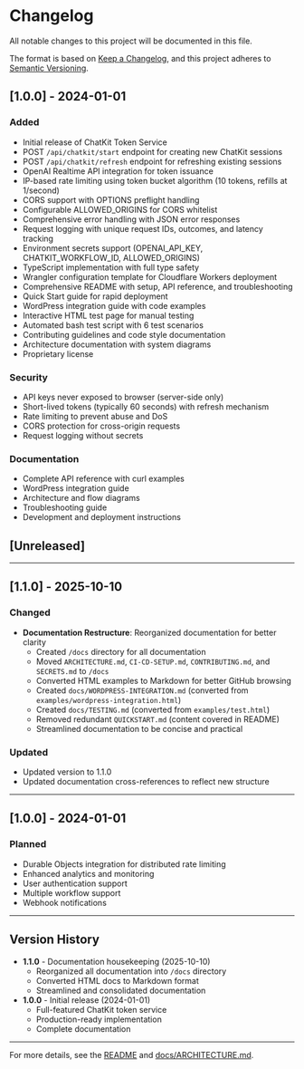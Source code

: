 # Changelog

All notable changes to this project will be documented in this file.

The format is based on [Keep a Changelog](https://keepachangelog.com/en/1.0.0/),
and this project adheres to [Semantic Versioning](https://semver.org/spec/v2.0.0.html).

## [1.0.0] - 2024-01-01

### Added
- Initial release of ChatKit Token Service
- POST `/api/chatkit/start` endpoint for creating new ChatKit sessions
- POST `/api/chatkit/refresh` endpoint for refreshing existing sessions
- OpenAI Realtime API integration for token issuance
- IP-based rate limiting using token bucket algorithm (10 tokens, refills at 1/second)
- CORS support with OPTIONS preflight handling
- Configurable ALLOWED_ORIGINS for CORS whitelist
- Comprehensive error handling with JSON error responses
- Request logging with unique request IDs, outcomes, and latency tracking
- Environment secrets support (OPENAI_API_KEY, CHATKIT_WORKFLOW_ID, ALLOWED_ORIGINS)
- TypeScript implementation with full type safety
- Wrangler configuration template for Cloudflare Workers deployment
- Comprehensive README with setup, API reference, and troubleshooting
- Quick Start guide for rapid deployment
- WordPress integration guide with code examples
- Interactive HTML test page for manual testing
- Automated bash test script with 6 test scenarios
- Contributing guidelines and code style documentation
- Architecture documentation with system diagrams
- Proprietary license

### Security
- API keys never exposed to browser (server-side only)
- Short-lived tokens (typically 60 seconds) with refresh mechanism
- Rate limiting to prevent abuse and DoS
- CORS protection for cross-origin requests
- Request logging without secrets

### Documentation
- Complete API reference with curl examples
- WordPress integration guide
- Architecture and flow diagrams
- Troubleshooting guide
- Development and deployment instructions

## [Unreleased]

---

## [1.1.0] - 2025-10-10

### Changed
- **Documentation Restructure**: Reorganized documentation for better clarity
  - Created `/docs` directory for all documentation
  - Moved `ARCHITECTURE.md`, `CI-CD-SETUP.md`, `CONTRIBUTING.md`, and `SECRETS.md` to `/docs`
  - Converted HTML examples to Markdown for better GitHub browsing
  - Created `docs/WORDPRESS-INTEGRATION.md` (converted from `examples/wordpress-integration.html`)
  - Created `docs/TESTING.md` (converted from `examples/test.html`)
  - Removed redundant `QUICKSTART.md` (content covered in README)
  - Streamlined documentation to be concise and practical

### Updated
- Updated version to 1.1.0
- Updated documentation cross-references to reflect new structure

---

## [1.0.0] - 2024-01-01

### Planned
- Durable Objects integration for distributed rate limiting
- Enhanced analytics and monitoring
- User authentication support
- Multiple workflow support
- Webhook notifications

---

## Version History

- **1.1.0** - Documentation housekeeping (2025-10-10)
  - Reorganized all documentation into `/docs` directory
  - Converted HTML docs to Markdown format
  - Streamlined and consolidated documentation
- **1.0.0** - Initial release (2024-01-01)
  - Full-featured ChatKit token service
  - Production-ready implementation
  - Complete documentation

---

For more details, see the [README](README.md) and [docs/ARCHITECTURE.md](docs/ARCHITECTURE.md).
